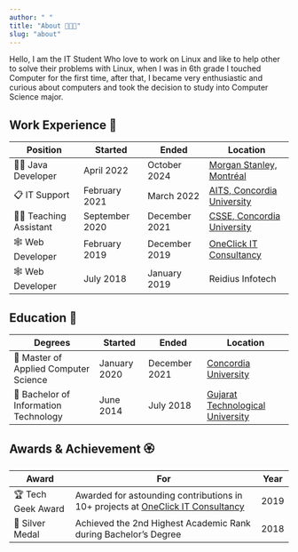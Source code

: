 ```yaml
---
author: " "
title: "About 👨🏻‍💻"
slug: "about"
---
```


Hello, I am the IT Student Who love to work on Linux and like to help other to solve their problems with Linux, when I was in 6th grade I touched Computer for the first time, after that, I became very enthusiastic and curious about computers and took the decision to study into Computer Science major.

## Work Experience 🔨

| Position                | Started        | Ended         | Location                                                                                           |
| ----------------------- | -------------- | ------------- | -------------------------------------------------------------------------------------------------- |
| 👨‍💻 Java Developer        | April 2022     | October 2024| [Morgan Stanley, Montréal](https://www.morganstanley.com/)                                         |
| 📋 IT Support            | February 2021  | March 2022    | [AITS, Concordia University](https://www.concordia.ca/ginacody/aits.html)                          |
| 🧑‍🏫 Teaching Assistant    | September 2020 | December 2021 | [CSSE, Concordia University](https://www.concordia.ca/ginacody/computer-science-software-eng.html) |
| 🕸️ Web Developer         | February 2019  | December 2019 | [OneClick IT Consultancy](https://www.oneclickitsolution.com/)                                     |
| 🕸️ Web Developer         | July 2018      | January 2019  | Reidius Infotech                                                                                   |


## Education 🏫


| Degrees                              | Started      | Ended         | Location                                                   |
| ------------------------------------ | ------------ | ------------- | ---------------------------------------------------------- |
| 📜 Master of Applied Computer Science | January 2020 | December 2021 | [Concordia University](https://www.concordia.ca/)          |
| 📜 Bachelor of Information Technology | June 2014    | July 2018     | [Gujarat Technological University](https://www.gtu.ac.in/) |


## Awards & Achievement 🏵️


| Award             | For                                                                                                                    | Year |
| ----------------- | ---------------------------------------------------------------------------------------------------------------------- | ---- |
| 🏆 Tech Geek Award | Awarded for astounding contributions in 10+ projects at [OneClick IT Consultancy](https://www.oneclickitsolution.com/) | 2019 |
| 🥈 Silver Medal    | Achieved the 2nd Highest Academic Rank during Bachelor’s Degree                                                        | 2018 |
